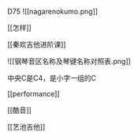 D75
![[nagarenokumo.png]]

[[怎样]]

[[秦欢吉他进阶课]]

![[钢琴音区名称及琴键名称对照表.png]]

中央C是C4，是小字一组的C

[[performance]]

[[酷音]]


[[艺池吉他]]


